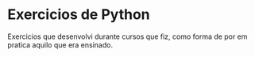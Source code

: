 # Exercicios de Python
Exercicios que desenvolvi durante cursos que fiz, como forma de por em pratica aquilo que era ensinado.
